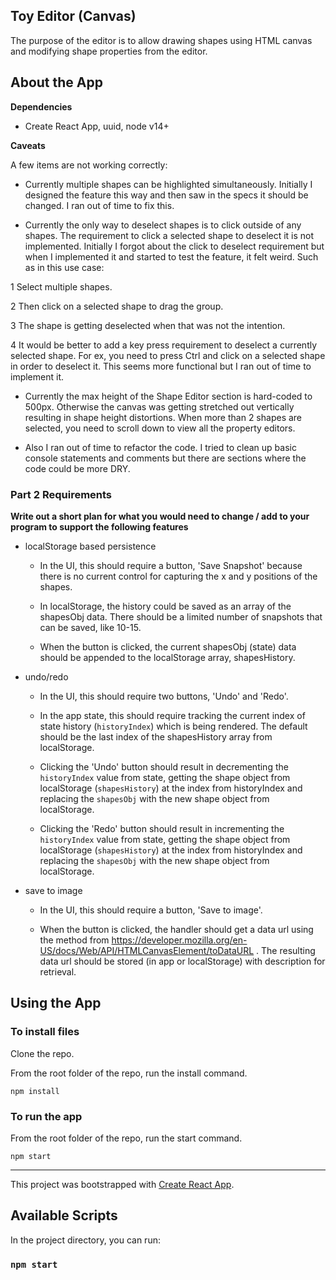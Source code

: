 ## Toy Editor (Canvas)

The purpose of the editor is to allow drawing shapes using HTML canvas and modifying shape properties from the editor.

## About the App

**Dependencies**

* Create React App, uuid, node v14+

**Caveats**

A few items are not working correctly:

* Currently multiple shapes can be highlighted simultaneously. Initially I designed the feature this way and then saw in the specs it should be changed. I ran out of time to fix this.

* Currently the only way to deselect shapes is to click outside of any shapes. The requirement to click a selected shape to deselect it is not implemented. Initially I forgot about the click to deselect requirement but when I implemented it and started to test the feature, it felt weird. Such as in this use case: 

1 Select multiple shapes. 

2 Then click on a selected shape to drag the group. 

3 The shape is getting deselected when that was not the intention.

4 It would be better to add a key press requirement to deselect a currently selected shape. For ex, you need to press Ctrl and click on a selected shape in order to deselect it. This seems more functional but I ran out of time to implement it.

* Currently the max height of the Shape Editor section is hard-coded to 500px. Otherwise the canvas was getting stretched out vertically resulting in shape height distortions. When more than 2 shapes are selected, you need to scroll down to view all the property editors.

* Also I ran out of time to refactor the code. I tried to clean up basic console statements and comments but there are sections where the code could be more DRY.


### Part 2 Requirements

**Write out a short plan for what you would need to change / add to your program to support the following features**

* localStorage based persistence

  * In the UI, this should require a button, 'Save Snapshot' because there is no current control for capturing the x and y positions of the shapes.

  * In localStorage, the history could be saved as an array of the shapesObj data. There should be a limited number of snapshots that can be saved, like 10-15.

  * When the button is clicked, the current shapesObj (state) data should be appended to the localStorage array, shapesHistory.

* undo/redo

  * In the UI, this should require two buttons, 'Undo' and 'Redo'. 

  * In the app state, this should require tracking the current index of state history (`historyIndex`) which is being rendered. The default should be the last index of the shapesHistory array from localStorage.

  * Clicking the 'Undo' button should result in decrementing the `historyIndex` value from state, getting the shape object from localStorage (`shapesHistory`) at the index from historyIndex and replacing the `shapesObj` with the new shape object from localStorage.

  * Clicking the 'Redo' button should result in incrementing the `historyIndex` value from state, getting the shape object from localStorage (`shapesHistory`) at the index from historyIndex and replacing the `shapesObj` with the new shape object from localStorage.

* save to image

  * In the UI, this should require a button, 'Save to image'.

  * When the button is clicked, the handler should get a data url using the method from https://developer.mozilla.org/en-US/docs/Web/API/HTMLCanvasElement/toDataURL . The resulting data url should be stored (in app or localStorage) with description for retrieval.


## Using the App

### To install files

Clone the repo.

From the root folder of the repo, run the install command.

`npm install`

### To run the app

From the root folder of the repo, run the start command.

`npm start`

------

This project was bootstrapped with [Create React App](https://github.com/facebook/create-react-app).

## Available Scripts

In the project directory, you can run:

### `npm start`


